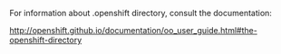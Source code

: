 For information about .openshift directory, consult the documentation:

http://openshift.github.io/documentation/oo_user_guide.html#the-openshift-directory




